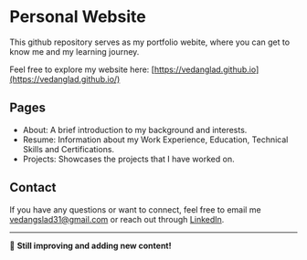 # Personal Website

This github repository serves as my portfolio webite, where you can get to know me and my learning journey.

Feel free to explore my website here: [https://vedanglad.github.io](https://vedanglad.github.io/)

## Pages
- About: A brief introduction to my background and interests.
- Resume: Information about my Work Experience, Education, Technical Skills and Certifications.
- Projects: Showcases the projects that I have worked on.

## Contact  
If you have any questions or want to connect, feel free to email me [vedangslad31@gmail.com](mailto:vedangslad31@gmail.com) or reach out through [LinkedIn](https://www.linkedin.com/in/vedang-lad).

---

🚀 **Still improving and adding new content!**
